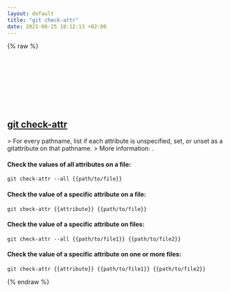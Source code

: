 ```yaml
---
layout: default
title: "git check-attr"
date: 2021-06-25 18:12:13 +02:00
---
```

{% raw %}
<h2 id="git-check-attr">
  <a href="/en/common/git-check-attr.html">git check-attr</a> <a href="#git-check-attr"><svg class="icon">
    <use href="/assets/images/unicode_sprite.svg#link" />
  </svg></a>
</h2>
> For every pathname, list if each attribute is unspecified, set, or unset as a gitattribute on that pathname.
> More information: <https://git-scm.com/docs/git-check-attr>.

#### Check the values of all attributes on a file:
```shell
git check-attr --all {{path/to/file}}
```
#### Check the value of a specific attribute on a file:
```shell
git check-attr {{attribute}} {{path/to/file}}
```
#### Check the value of a specific attribute on files:
```shell
git check-attr --all {{path/to/file1}} {{path/to/file2}}
```
#### Check the value of a specific attribute on one or more files:
```shell
git check-attr {{attribute}} {{path/to/file1}} {{path/to/file2}}
```
{% endraw %}